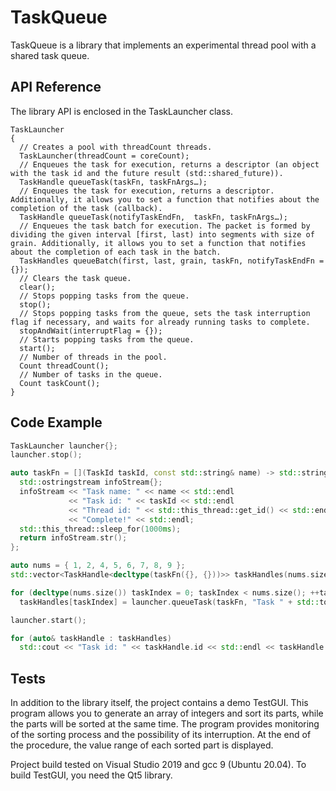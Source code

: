 # TaskQueue
TaskQueue is a library that implements an experimental thread pool with a shared task queue.
## API Reference
The library API is enclosed in the TaskLauncher class.
```
TaskLauncher
{
  // Creates a pool with threadCount threads.
  TaskLauncher(threadCount = coreCount);
  // Enqueues the task for execution, returns a descriptor (an object with the task id and the future result (std::shared_future)).
  TaskHandle queueTask(taskFn, taskFnArgs…);
  // Enqueues the task for execution, returns a descriptor. Additionally, it allows you to set a function that notifies about the completion of the task (callback).
  TaskHandle queueTask(notifyTaskEndFn,  taskFn, taskFnArgs…);
  // Enqueues the task batch for execution. The packet is formed by dividing the given interval [first, last) into segments with size of grain. Additionally, it allows you to set a function that notifies about the completion of each task in the batch.
  TaskHandles queueBatch(first, last, grain, taskFn, notifyTaskEndFn = {});
  // Clears the task queue.
  clear();
  // Stops popping tasks from the queue.
  stop();
  // Stops popping tasks from the queue, sets the task interruption flag if necessary, and waits for already running tasks to complete.
  stopAndWait(interruptFlag = {});
  // Starts popping tasks from the queue.
  start();
  // Number of threads in the pool.
  Count threadCount();
  // Number of tasks in the queue.
  Count taskCount();
}
```
## Code Example
```cpp
TaskLauncher launcher{};
launcher.stop();

auto taskFn = [](TaskId taskId, const std::string& name) -> std::string {
  std::ostringstream infoStream{};
  infoStream << "Task name: " << name << std::endl
             << "Task id: " << taskId << std::endl
             << "Thread id: " << std::this_thread::get_id() << std::endl
             << "Complete!" << std::endl;
  std::this_thread::sleep_for(1000ms);
  return infoStream.str();
};

auto nums = { 1, 2, 4, 5, 6, 7, 8, 9 };
std::vector<TaskHandle<decltype(taskFn({}, {}))>> taskHandles(nums.size());

for (decltype(nums.size()) taskIndex = 0; taskIndex < nums.size(); ++taskIndex)
  taskHandles[taskIndex] = launcher.queueTask(taskFn, "Task " + std::to_string(*(nums.begin() + taskIndex)));

launcher.start();

for (auto& taskHandle : taskHandles)
  std::cout << "Task id: " << taskHandle.id << std::endl << taskHandle.result.get()
```
## Tests
In addition to the library itself, the project contains a demo TestGUI. This program allows you to generate an array of integers and sort its parts, while the parts will be sorted at the same time. The program provides monitoring of the sorting process and the possibility of its interruption. At the end of the procedure, the value range of each sorted part is displayed.

Project build tested on Visual Studio 2019 and gcc 9 (Ubuntu 20.04). To build TestGUI, you need the Qt5 library.
